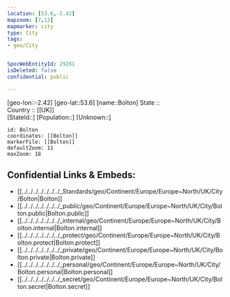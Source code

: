 ```yaml
---
location: [53.6,-2.42] 
mapzoom: [7,12] 
mapmarker: city 
type: City
tags:
- geo/City


SpocWebEntityId: 29261
isDeleted: false
confidential: public

---
```

[geo-lon::-2.42] 
[geo-lat::53.6] 
[name::Bolton] 
State ::  
Country :: [[UK]]  
[StateId::] 
[Population::] 
[Unknown::] 


```leaflet
id: Bolton
coordinates: [[Bolton]] 
markerFile: [[Bolton]] 
defaultZoom: 11 
maxZoom: 18
```


## Confidential Links & Embeds: 
- [[../../../../../../../_Standards/geo/Continent/Europe/Europe~North/UK/City/Bolton|Bolton]] 
- [[../../../../../../../_public/geo/Continent/Europe/Europe~North/UK/City/Bolton.public|Bolton.public]] 
- [[../../../../../../../_internal/geo/Continent/Europe/Europe~North/UK/City/Bolton.internal|Bolton.internal]] 
- [[../../../../../../../_protect/geo/Continent/Europe/Europe~North/UK/City/Bolton.protect|Bolton.protect]] 
- [[../../../../../../../_private/geo/Continent/Europe/Europe~North/UK/City/Bolton.private|Bolton.private]] 
- [[../../../../../../../_personal/geo/Continent/Europe/Europe~North/UK/City/Bolton.personal|Bolton.personal]] 
- [[../../../../../../../_secret/geo/Continent/Europe/Europe~North/UK/City/Bolton.secret|Bolton.secret]] 
